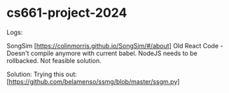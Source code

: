 # cs661-project-2024

Logs: 

SongSim [https://colinmorris.github.io/SongSim/#/about]
Old React Code - Doesn't compile anymore with current babel.
NodeJS needs to be rollbacked. Not feasible solution.

Solution: Trying this out: [https://github.com/belamenso/ssmg/blob/master/ssgm.py]




